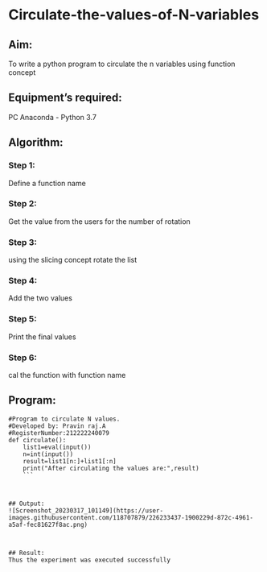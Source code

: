 # Circulate-the-values-of-N-variables
## Aim:
To write a python program to circulate the n variables using function concept
## Equipment’s required:
PC
Anaconda - Python 3.7
## Algorithm: 
### Step 1: 
Define a function name
### Step 2: 
Get the value from the users for the number of rotation
### Step 3: 
using the slicing concept rotate the list
### Step 4:
Add the two values
### Step 5:
Print the final values
### Step 6: 
cal the function with function name
## Program:
```
#Program to circulate N values.
#Developed by: Pravin raj.A
#RegisterNumber:212222240079
def circulate():
    list1=eval(input())
    n=int(input())
    result=list1[n:]+list1[:n]
    print("After circulating the values are:",result)
    ```



## Output:
![Screenshot_20230317_101149](https://user-images.githubusercontent.com/118707879/226233437-1900229d-872c-4961-a5af-fec81627f8ac.png)



## Result:
Thus the experiment was executed successfully
